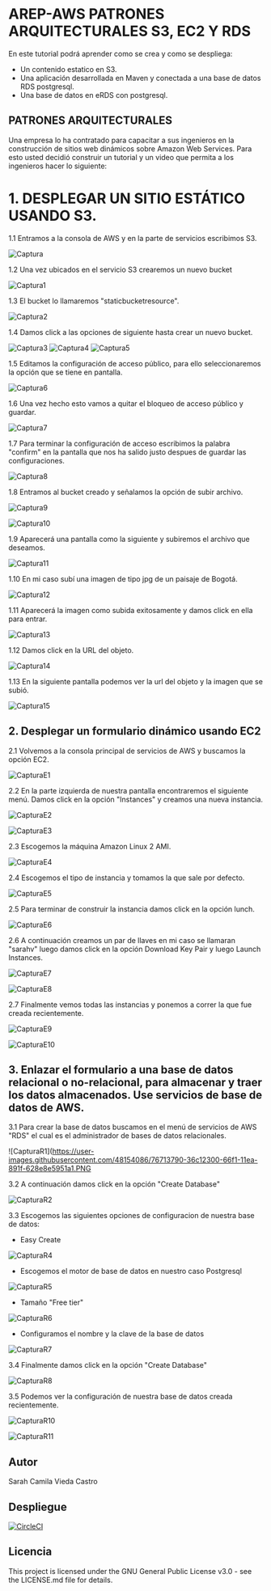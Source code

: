 # AREP-AWS PATRONES ARQUITECTURALES S3, EC2 Y RDS

En este tutorial podrá aprender como se crea y como se despliega:
- Un contenido estatico en S3.
- Una aplicación desarrollada en Maven y conectada a una base de datos RDS postgresql.
- Una base de datos en eRDS con postgresql.

## PATRONES ARQUITECTURALES
Una empresa lo ha contratado para capacitar a sus ingenieros en la construcción de sitios web dinámicos sobre Amazon Web Services. Para esto usted decidió construir un tutorial y un video que permita a los ingenieros hacer lo siguiente:

# 1. DESPLEGAR UN SITIO ESTÁTICO USANDO S3.

   1.1 Entramos a la consola de AWS y en la parte de servicios escribimos S3.
   
   ![Captura](https://user-images.githubusercontent.com/48154086/76712696-20af6480-66e9-11ea-92f5-f0928b6a2b87.PNG)
     
   1.2 Una vez ubicados en el servicio S3 crearemos un nuevo bucket 
      
   ![Captura1](https://user-images.githubusercontent.com/48154086/76712698-2147fb00-66e9-11ea-8209-84079c912dad.PNG)
      
   1.3 El bucket lo llamaremos "staticbucketresource". 
     
   ![Captura2](https://user-images.githubusercontent.com/48154086/76712699-21e09180-66e9-11ea-9191-5f5b62537fea.PNG)
      
1.4 Damos click a las opciones de siguiente hasta crear un nuevo bucket. 

![Captura3](https://user-images.githubusercontent.com/48154086/76712700-22792800-66e9-11ea-95f4-8198625a9f35.PNG)
![Captura4](https://user-images.githubusercontent.com/48154086/76712702-2311be80-66e9-11ea-89a9-64c35a256efd.PNG)
![Captura5](https://user-images.githubusercontent.com/48154086/76712704-260caf00-66e9-11ea-8de1-bb77eff54593.PNG)

1.5 Editamos la configuración de acceso público, para ello seleccionaremos la opción que se tiene en pantalla. 

![Captura6](https://user-images.githubusercontent.com/48154086/76712705-26a54580-66e9-11ea-92ed-97bef7556cab.PNG)

1.6 Una vez hecho esto vamos a quitar el bloqueo de acceso público y guardar.  

![Captura7](https://user-images.githubusercontent.com/48154086/76712707-273ddc00-66e9-11ea-9547-419a684db23e.PNG)

1.7 Para terminar la configuración de acceso escribimos la palabra "confirm" en la pantalla que nos ha salido justo despues de guardar las configuraciones.

![Captura8](https://user-images.githubusercontent.com/48154086/76712708-27d67280-66e9-11ea-8b5b-67bd15423bc6.PNG)

1.8 Entramos al bucket creado y señalamos la opción de subir archivo. 

![Captura9](https://user-images.githubusercontent.com/48154086/76712724-39b81580-66e9-11ea-82b8-565c0e2eeeea.PNG)

![Captura10](https://user-images.githubusercontent.com/48154086/76712714-302ead80-66e9-11ea-8285-0b1179695a9c.PNG)

1.9 Aparecerá una pantalla como la siguiente y subiremos el archivo que deseamos. 

![Captura11](https://user-images.githubusercontent.com/48154086/76712716-345acb00-66e9-11ea-99a2-78f32db87b06.PNG)

1.10 En mi caso subí una imagen de tipo jpg de un paisaje de Bogotá.

![Captura12](https://user-images.githubusercontent.com/48154086/76712717-36248e80-66e9-11ea-9465-921da18f24e5.PNG)

1.11 Aparecerá la imagen como subida exitosamente y damos click en ella para entrar. 

![Captura13](https://user-images.githubusercontent.com/48154086/76712718-36bd2500-66e9-11ea-8a7a-bbd84640b117.PNG)

1.12 Damos click en la URL del objeto. 

![Captura14](https://user-images.githubusercontent.com/48154086/76712720-3755bb80-66e9-11ea-8b6b-cfaa90971336.PNG)

1.13 En la siguiente pantalla podemos ver la url del objeto y la imagen que se subió. 

![Captura15](https://user-images.githubusercontent.com/48154086/76712721-37ee5200-66e9-11ea-8323-dab4c5b214fe.PNG)


## 2. Desplegar un formulario dinámico usando EC2

2.1 Volvemos a la consola principal de servicios de AWS y buscamos la opción EC2. 

![CapturaE1](https://user-images.githubusercontent.com/48154086/76713246-3faff580-66ed-11ea-851e-a0aab47596e3.PNG)

2.2  En la parte izquierda de nuestra pantalla encontraremos el siguiente menú. Damos click en la opción "Instances" y creamos una nueva instancia. 


![CapturaE2](https://user-images.githubusercontent.com/48154086/76713247-4179b900-66ed-11ea-8552-e7af30868f1e.PNG)

![CapturaE3](https://user-images.githubusercontent.com/48154086/76713249-42124f80-66ed-11ea-9466-4c9b19341d3d.PNG)

2.3 Escogemos la máquina Amazon Linux 2 AMI.

![CapturaE4](https://user-images.githubusercontent.com/48154086/76713250-42aae600-66ed-11ea-9dbc-4cee1837830a.PNG)

2.4 Escogemos el tipo de instancia y tomamos la que sale por defecto. 

![CapturaE5](https://user-images.githubusercontent.com/48154086/76713251-42aae600-66ed-11ea-8dd3-0f218312fcc0.PNG)

2.5 Para terminar de construir la instancia damos click en la opción lunch. 

![CapturaE6](https://user-images.githubusercontent.com/48154086/76713252-43437c80-66ed-11ea-87b1-aef3a7ead502.PNG)

2.6 A continuación creamos un par de llaves en mi caso se llamaran "sarahv" luego damos click en la opción Download Key Pair y luego Launch Instances. 

![CapturaE7](https://user-images.githubusercontent.com/48154086/76713253-4474a980-66ed-11ea-82f6-e10451002666.PNG)

![CapturaE8](https://user-images.githubusercontent.com/48154086/76713254-450d4000-66ed-11ea-80d2-0673b2a959c5.PNG)

2.7 Finalmente vemos todas las instancias y ponemos a correr la que fue creada recientemente.

![CapturaE9](https://user-images.githubusercontent.com/48154086/76713256-45a5d680-66ed-11ea-8f46-ca9b7abe4c5a.PNG)

![CapturaE10](https://user-images.githubusercontent.com/48154086/76713261-49395d80-66ed-11ea-8d97-2b3c256582a0.PNG)
      
## 3. Enlazar el formulario a una base de datos relacional o no-relacional, para almacenar y traer los datos almacenados. Use servicios de base de datos de AWS.

3.1 Para crear la base de datos buscamos en el menú de servicios de AWS "RDS" el cual es el administrador de bases de datos relacionales.

![CapturaR1](https://user-images.githubusercontent.com/48154086/76713790-36c12300-66f1-11ea-891f-628e8e5951a1.PNG

3.2 A continuación damos click en la opción "Create Database" 

![CapturaR2](https://user-images.githubusercontent.com/48154086/76713791-3759b980-66f1-11ea-940b-5725bec8582b.PNG)

3.3 Escogemos las siguientes opciones de configuracion de nuestra base de datos:

   - Easy Create 
   
   ![CapturaR4](https://user-images.githubusercontent.com/48154086/76713794-388ae680-66f1-11ea-904b-639e3c40ff2e.PNG)
   
   - Escogemos el motor de base de datos en nuestro caso Postgresql
 
   ![CapturaR5](https://user-images.githubusercontent.com/48154086/76713795-388ae680-66f1-11ea-9d7c-51edc7f2f747.PNG)

   - Tamaño "Free tier"
   
   ![CapturaR6](https://user-images.githubusercontent.com/48154086/76713796-39237d00-66f1-11ea-8618-a92fbfc496b7.PNG)
   
   - Configuramos el nombre y la clave de la base de datos 
   
   ![CapturaR7](https://user-images.githubusercontent.com/48154086/76713797-3a54aa00-66f1-11ea-8aac-afa7b6d72c77.PNG)
   
3.4 Finalmente damos click en la opción "Create Database"

   ![CapturaR8](https://user-images.githubusercontent.com/48154086/76713799-3aed4080-66f1-11ea-9fc4-086a76106832.PNG)
   

3.5 Podemos ver la configuración de nuestra base de datos creada recientemente.

![CapturaR10](https://user-images.githubusercontent.com/48154086/76713803-3c1e6d80-66f1-11ea-862d-6947a1a5bd7a.PNG)

![CapturaR11](https://user-images.githubusercontent.com/48154086/76713804-3cb70400-66f1-11ea-8dac-32d70f538685.PNG)


   
   


      
      
      
      
      
      

      
      
      
      



## Autor 

Sarah Camila Vieda Castro



## Despliegue
[![CircleCI](https://circleci.com/gh/camilavieda04/Patrones-Arquitecturales-Lab6-Arep.svg?style=svg)](https://circleci.com/gh/camilavieda04/Patrones-Arquitecturales-Lab6-Arep)



## Licencia 

This project is licensed under the GNU General Public License v3.0 - see the LICENSE.md file for details.
